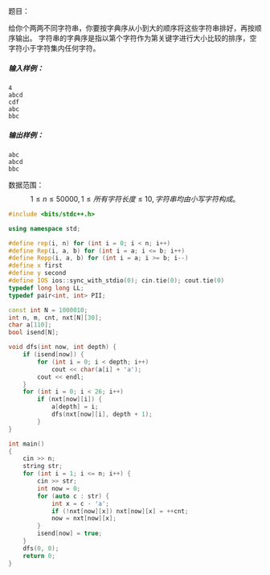 题目：

给你个两两不同字符串，你要按字典序从小到大的顺序将这些字符串排好，再按顺序输出。
字符串的字典序是指以第个字符作为第关键字进行大小比较的排序，空字符小于字符集内任何字符。



##### 输入样例：

```
4
abcd
cdf
abc
bbc
```

##### 输出样例：

```
abc
abcd
bbc

```

数据范围：$$1 \le n \le 50000, 1 \le 所有字符长度 \le 10, 字符串均由小写字符构成。$$

```c++
#include <bits/stdc++.h>

using namespace std;

#define rep(i, n) for (int i = 0; i < n; i++) 
#define Rep(i, a, b) for (int i = a; i <= b; i++)
#define Repp(i, a, b) for (int i = a; i >= b; i--)
#define x first
#define y second
#define IOS ios::sync_with_stdio(0); cin.tie(0); cout.tie(0)
typedef long long LL;
typedef pair<int, int> PII;

const int N = 1000010;
int n, m, cnt, nxt[N][30];
char a[110];
bool isend[N];

void dfs(int now, int depth) {
	if (isend[now]) {
		for (int i = 0; i < depth; i++) 
			cout << char(a[i] + 'a');
		cout << endl;
	}
	for (int i = 0; i < 26; i++) 
		if (nxt[now][i]) {
			a[depth] = i;
			dfs(nxt[now][i], depth + 1);
		}
}

int main()
{
    cin >> n;
    string str;
    for (int i = 1; i <= n; i++) {
    	cin >> str;
    	int now = 0;
    	for (auto c : str) {
    		int x = c - 'a';
    		if (!nxt[now][x]) nxt[now][x] = ++cnt;
    		now = nxt[now][x];
    	}	
    	isend[now] = true;
    }
    dfs(0, 0);
    return 0;
}
```

